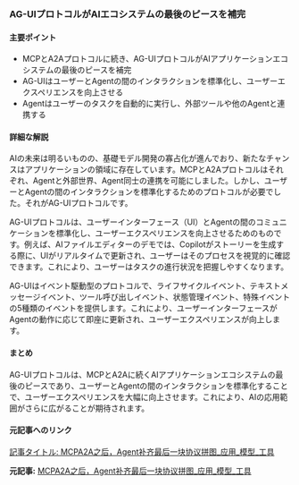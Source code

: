 ### AG-UIプロトコルがAIエコシステムの最後のピースを補完

#### 主要ポイント
- MCPとA2Aプロトコルに続き、AG-UIプロトコルがAIアプリケーションエコシステムの最後のピースを補完
- AG-UIはユーザーとAgentの間のインタラクションを標準化し、ユーザーエクスペリエンスを向上させる
- Agentはユーザーのタスクを自動的に実行し、外部ツールや他のAgentと連携する

#### 詳細な解説

AIの未来は明るいものの、基礎モデル開発の寡占化が進んでおり、新たなチャンスはアプリケーションの領域に存在しています。MCPとA2Aプロトコルはそれぞれ、Agentと外部世界、Agent同士の連携を可能にしました。しかし、ユーザーとAgentの間のインタラクションを標準化するためのプロトコルが必要でした。それがAG-UIプロトコルです。

AG-UIプロトコルは、ユーザーインターフェース（UI）とAgentの間のコミュニケーションを標準化し、ユーザーエクスペリエンスを向上させるためのものです。例えば、AIファイルエディターのデモでは、Copilotがストーリーを生成する際に、UIがリアルタイムで更新され、ユーザーはそのプロセスを視覚的に確認できます。これにより、ユーザーはタスクの進行状況を把握しやすくなります。

AG-UIはイベント駆動型のプロトコルで、ライフサイクルイベント、テキストメッセージイベント、ツール呼び出しイベント、状態管理イベント、特殊イベントの5種類のイベントを提供します。これにより、ユーザーインターフェースがAgentの動作に応じて即座に更新され、ユーザーエクスペリエンスが向上します。

#### まとめ

AG-UIプロトコルは、MCPとA2Aに続くAIアプリケーションエコシステムの最後のピースであり、ユーザーとAgentの間のインタラクションを標準化することで、ユーザーエクスペリエンスを大幅に向上させます。これにより、AIの応用範囲がさらに広がることが期待されます。

#### 元記事へのリンク
[記事タイトル: MCPA2A之后，Agent补齐最后一块协议拼图_应用_模型_工具](リンク先URL)

**元記事:** [MCPA2A之后，Agent补齐最后一块协议拼图_应用_模型_工具](https://www.sohu.com/a/895709491_116132)